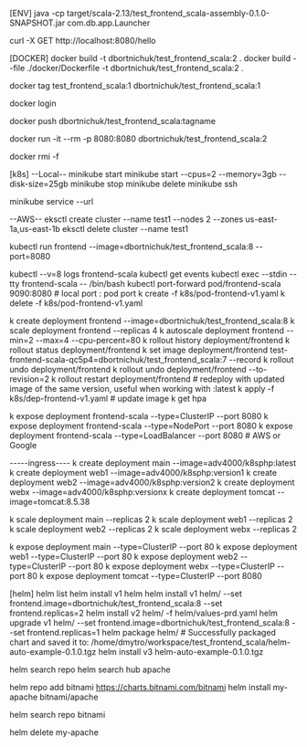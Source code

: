 
[ENV]
java -cp target/scala-2.13/test_frontend_scala-assembly-0.1.0-SNAPSHOT.jar com.db.app.Launcher

curl -X GET  http://localhost:8080/hello

[DOCKER]
docker build -t dbortnichuk/test_frontend_scala:2 .
docker build --file ./docker/Dockerfile -t dbortnichuk/test_frontend_scala:2 .

docker tag  test_frontend_scala:1 dbortnichuk/test_frontend_scala:1

docker login

docker push dbortnichuk/test_frontend_scala:tagname

docker run -it --rm -p 8080:8080 dbortnichuk/test_frontend_scala:2

docker rmi <id> -f

[k8s]
--Local--
minikube start
minikube start --cpus=2 --memory=3gb --disk-size=25gb
minikube stop
minikube delete
minikube ssh

minikube service <name> --url

--AWS--
eksctl create cluster --name test1 --nodes 2 --zones us-east-1a,us-east-1b
eksctl delete cluster --name test1


kubectl run frontend --image=dbortnichuk/test_frontend_scala:8 --port=8080

kubectl --v=8 logs frontend-scala
kubectl get events
kubectl exec --stdin --tty frontend-scala -- /bin/bash
kubectl port-forward pod/frontend-scala 9090:8080  # local port : pod port
k create -f k8s/pod-frontend-v1.yaml
k delete -f k8s/pod-frontend-v1.yaml

k create deployment frontend --image=dbortnichuk/test_frontend_scala:8
k scale deployment frontend --replicas 4
k autoscale deployment frontend --min=2 --max=4 --cpu-percent=80
k rollout history deployment/frontend
k rollout status deployment/frontend
k set image deployment/frontend test-frontend-scala-qc5p4=dbortnichuk/test_frontend_scala:7 --record
k rollout undo deployment/frontend
k rollout undo deployment/frontend --to-revision=2
k rollout restart deployment/frontend # redeploy with updated image of the same version, useful when working with :latest
k apply -f k8s/dep-frontend-v1.yaml # update image
k get hpa


k expose deployment frontend-scala --type=ClusterIP --port 8080
k expose deployment frontend-scala --type=NodePort --port 8080
k expose deployment frontend-scala --type=LoadBalancer --port 8080 # AWS or Google

-----ingress----
k create deployment main --image=adv4000/k8sphp:latest
k create deployment web1 --image=adv4000/k8sphp:version1
k create deployment web2 --image=adv4000/k8sphp:version2
k create deployment webx --image=adv4000/k8sphp:versionx
k create deployment tomcat --image=tomcat:8.5.38

k scale deployment main --replicas 2
k scale deployment web1 --replicas 2
k scale deployment web2 --replicas 2
k scale deployment webx --replicas 2

k expose deployment main --type=ClusterIP --port 80
k expose deployment web1 --type=ClusterIP --port 80
k expose deployment web2 --type=ClusterIP --port 80
k expose deployment webx --type=ClusterIP --port 80
k expose deployment tomcat --type=ClusterIP --port 8080

[helm]
helm list
helm install v1 helm
helm install v1 helm/ --set frontend.image=dbortnichuk/test_frontend_scala:8 --set frontend.replicas=2
helm install v2 helm/ -f helm/values-prd.yaml
helm upgrade v1 helm/ --set frontend.image=dbortnichuk/test_frontend_scala:8 --set frontend.replicas=1
helm package helm/ # Successfully packaged chart and saved it to: /home/dmytro/workspace/test_frontend_scala/helm-auto-example-0.1.0.tgz
helm install v3 helm-auto-example-0.1.0.tgz

helm search repo
helm search hub apache

helm repo add bitnami https://charts.bitnami.com/bitnami
helm install my-apache bitnami/apache

helm search repo bitnami

helm delete my-apache


